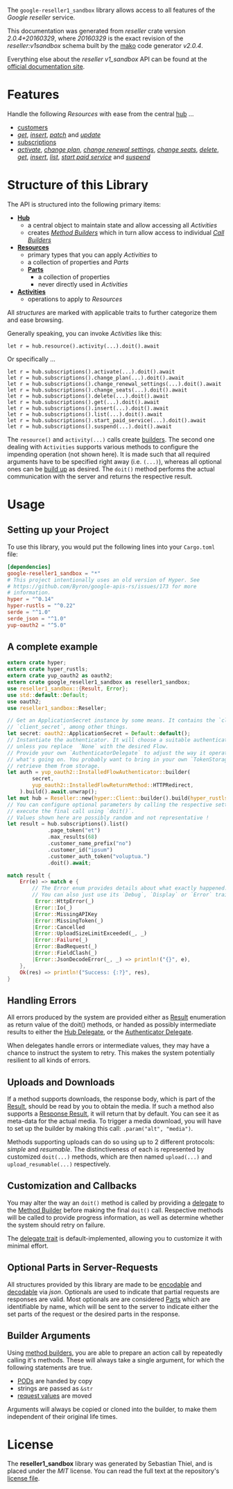 <!---
DO NOT EDIT !
This file was generated automatically from 'src/mako/api/README.md.mako'
DO NOT EDIT !
-->
The `google-reseller1_sandbox` library allows access to all features of the *Google reseller* service.

This documentation was generated from *reseller* crate version *2.0.4+20160329*, where *20160329* is the exact revision of the *reseller:v1sandbox* schema built by the [mako](http://www.makotemplates.org/) code generator *v2.0.4*.

Everything else about the *reseller* *v1_sandbox* API can be found at the
[official documentation site](https://developers.google.com/google-apps/reseller/).
# Features

Handle the following *Resources* with ease from the central [hub](https://docs.rs/google-reseller1_sandbox/2.0.4+20160329/google_reseller1_sandbox/Reseller) ... 

* [customers](https://docs.rs/google-reseller1_sandbox/2.0.4+20160329/google_reseller1_sandbox/api::Customer)
 * [*get*](https://docs.rs/google-reseller1_sandbox/2.0.4+20160329/google_reseller1_sandbox/api::CustomerGetCall), [*insert*](https://docs.rs/google-reseller1_sandbox/2.0.4+20160329/google_reseller1_sandbox/api::CustomerInsertCall), [*patch*](https://docs.rs/google-reseller1_sandbox/2.0.4+20160329/google_reseller1_sandbox/api::CustomerPatchCall) and [*update*](https://docs.rs/google-reseller1_sandbox/2.0.4+20160329/google_reseller1_sandbox/api::CustomerUpdateCall)
* [subscriptions](https://docs.rs/google-reseller1_sandbox/2.0.4+20160329/google_reseller1_sandbox/api::Subscription)
 * [*activate*](https://docs.rs/google-reseller1_sandbox/2.0.4+20160329/google_reseller1_sandbox/api::SubscriptionActivateCall), [*change plan*](https://docs.rs/google-reseller1_sandbox/2.0.4+20160329/google_reseller1_sandbox/api::SubscriptionChangePlanCall), [*change renewal settings*](https://docs.rs/google-reseller1_sandbox/2.0.4+20160329/google_reseller1_sandbox/api::SubscriptionChangeRenewalSettingCall), [*change seats*](https://docs.rs/google-reseller1_sandbox/2.0.4+20160329/google_reseller1_sandbox/api::SubscriptionChangeSeatCall), [*delete*](https://docs.rs/google-reseller1_sandbox/2.0.4+20160329/google_reseller1_sandbox/api::SubscriptionDeleteCall), [*get*](https://docs.rs/google-reseller1_sandbox/2.0.4+20160329/google_reseller1_sandbox/api::SubscriptionGetCall), [*insert*](https://docs.rs/google-reseller1_sandbox/2.0.4+20160329/google_reseller1_sandbox/api::SubscriptionInsertCall), [*list*](https://docs.rs/google-reseller1_sandbox/2.0.4+20160329/google_reseller1_sandbox/api::SubscriptionListCall), [*start paid service*](https://docs.rs/google-reseller1_sandbox/2.0.4+20160329/google_reseller1_sandbox/api::SubscriptionStartPaidServiceCall) and [*suspend*](https://docs.rs/google-reseller1_sandbox/2.0.4+20160329/google_reseller1_sandbox/api::SubscriptionSuspendCall)




# Structure of this Library

The API is structured into the following primary items:

* **[Hub](https://docs.rs/google-reseller1_sandbox/2.0.4+20160329/google_reseller1_sandbox/Reseller)**
    * a central object to maintain state and allow accessing all *Activities*
    * creates [*Method Builders*](https://docs.rs/google-reseller1_sandbox/2.0.4+20160329/google_reseller1_sandbox/client::MethodsBuilder) which in turn
      allow access to individual [*Call Builders*](https://docs.rs/google-reseller1_sandbox/2.0.4+20160329/google_reseller1_sandbox/client::CallBuilder)
* **[Resources](https://docs.rs/google-reseller1_sandbox/2.0.4+20160329/google_reseller1_sandbox/client::Resource)**
    * primary types that you can apply *Activities* to
    * a collection of properties and *Parts*
    * **[Parts](https://docs.rs/google-reseller1_sandbox/2.0.4+20160329/google_reseller1_sandbox/client::Part)**
        * a collection of properties
        * never directly used in *Activities*
* **[Activities](https://docs.rs/google-reseller1_sandbox/2.0.4+20160329/google_reseller1_sandbox/client::CallBuilder)**
    * operations to apply to *Resources*

All *structures* are marked with applicable traits to further categorize them and ease browsing.

Generally speaking, you can invoke *Activities* like this:

```Rust,ignore
let r = hub.resource().activity(...).doit().await
```

Or specifically ...

```ignore
let r = hub.subscriptions().activate(...).doit().await
let r = hub.subscriptions().change_plan(...).doit().await
let r = hub.subscriptions().change_renewal_settings(...).doit().await
let r = hub.subscriptions().change_seats(...).doit().await
let r = hub.subscriptions().delete(...).doit().await
let r = hub.subscriptions().get(...).doit().await
let r = hub.subscriptions().insert(...).doit().await
let r = hub.subscriptions().list(...).doit().await
let r = hub.subscriptions().start_paid_service(...).doit().await
let r = hub.subscriptions().suspend(...).doit().await
```

The `resource()` and `activity(...)` calls create [builders][builder-pattern]. The second one dealing with `Activities` 
supports various methods to configure the impending operation (not shown here). It is made such that all required arguments have to be 
specified right away (i.e. `(...)`), whereas all optional ones can be [build up][builder-pattern] as desired.
The `doit()` method performs the actual communication with the server and returns the respective result.

# Usage

## Setting up your Project

To use this library, you would put the following lines into your `Cargo.toml` file:

```toml
[dependencies]
google-reseller1_sandbox = "*"
# This project intentionally uses an old version of Hyper. See
# https://github.com/Byron/google-apis-rs/issues/173 for more
# information.
hyper = "^0.14"
hyper-rustls = "^0.22"
serde = "^1.0"
serde_json = "^1.0"
yup-oauth2 = "^5.0"
```

## A complete example

```Rust
extern crate hyper;
extern crate hyper_rustls;
extern crate yup_oauth2 as oauth2;
extern crate google_reseller1_sandbox as reseller1_sandbox;
use reseller1_sandbox::{Result, Error};
use std::default::Default;
use oauth2;
use reseller1_sandbox::Reseller;

// Get an ApplicationSecret instance by some means. It contains the `client_id` and 
// `client_secret`, among other things.
let secret: oauth2::ApplicationSecret = Default::default();
// Instantiate the authenticator. It will choose a suitable authentication flow for you, 
// unless you replace  `None` with the desired Flow.
// Provide your own `AuthenticatorDelegate` to adjust the way it operates and get feedback about 
// what's going on. You probably want to bring in your own `TokenStorage` to persist tokens and
// retrieve them from storage.
let auth = yup_oauth2::InstalledFlowAuthenticator::builder(
        secret,
        yup_oauth2::InstalledFlowReturnMethod::HTTPRedirect,
    ).build().await.unwrap();
let mut hub = Reseller::new(hyper::Client::builder().build(hyper_rustls::HttpsConnector::with_native_roots()), auth);
// You can configure optional parameters by calling the respective setters at will, and
// execute the final call using `doit()`.
// Values shown here are possibly random and not representative !
let result = hub.subscriptions().list()
             .page_token("et")
             .max_results(68)
             .customer_name_prefix("no")
             .customer_id("ipsum")
             .customer_auth_token("voluptua.")
             .doit().await;

match result {
    Err(e) => match e {
        // The Error enum provides details about what exactly happened.
        // You can also just use its `Debug`, `Display` or `Error` traits
         Error::HttpError(_)
        |Error::Io(_)
        |Error::MissingAPIKey
        |Error::MissingToken(_)
        |Error::Cancelled
        |Error::UploadSizeLimitExceeded(_, _)
        |Error::Failure(_)
        |Error::BadRequest(_)
        |Error::FieldClash(_)
        |Error::JsonDecodeError(_, _) => println!("{}", e),
    },
    Ok(res) => println!("Success: {:?}", res),
}

```
## Handling Errors

All errors produced by the system are provided either as [Result](https://docs.rs/google-reseller1_sandbox/2.0.4+20160329/google_reseller1_sandbox/client::Result) enumeration as return value of
the doit() methods, or handed as possibly intermediate results to either the 
[Hub Delegate](https://docs.rs/google-reseller1_sandbox/2.0.4+20160329/google_reseller1_sandbox/client::Delegate), or the [Authenticator Delegate](https://docs.rs/yup-oauth2/*/yup_oauth2/trait.AuthenticatorDelegate.html).

When delegates handle errors or intermediate values, they may have a chance to instruct the system to retry. This 
makes the system potentially resilient to all kinds of errors.

## Uploads and Downloads
If a method supports downloads, the response body, which is part of the [Result](https://docs.rs/google-reseller1_sandbox/2.0.4+20160329/google_reseller1_sandbox/client::Result), should be
read by you to obtain the media.
If such a method also supports a [Response Result](https://docs.rs/google-reseller1_sandbox/2.0.4+20160329/google_reseller1_sandbox/client::ResponseResult), it will return that by default.
You can see it as meta-data for the actual media. To trigger a media download, you will have to set up the builder by making
this call: `.param("alt", "media")`.

Methods supporting uploads can do so using up to 2 different protocols: 
*simple* and *resumable*. The distinctiveness of each is represented by customized 
`doit(...)` methods, which are then named `upload(...)` and `upload_resumable(...)` respectively.

## Customization and Callbacks

You may alter the way an `doit()` method is called by providing a [delegate](https://docs.rs/google-reseller1_sandbox/2.0.4+20160329/google_reseller1_sandbox/client::Delegate) to the 
[Method Builder](https://docs.rs/google-reseller1_sandbox/2.0.4+20160329/google_reseller1_sandbox/client::CallBuilder) before making the final `doit()` call. 
Respective methods will be called to provide progress information, as well as determine whether the system should 
retry on failure.

The [delegate trait](https://docs.rs/google-reseller1_sandbox/2.0.4+20160329/google_reseller1_sandbox/client::Delegate) is default-implemented, allowing you to customize it with minimal effort.

## Optional Parts in Server-Requests

All structures provided by this library are made to be [encodable](https://docs.rs/google-reseller1_sandbox/2.0.4+20160329/google_reseller1_sandbox/client::RequestValue) and 
[decodable](https://docs.rs/google-reseller1_sandbox/2.0.4+20160329/google_reseller1_sandbox/client::ResponseResult) via *json*. Optionals are used to indicate that partial requests are responses 
are valid.
Most optionals are are considered [Parts](https://docs.rs/google-reseller1_sandbox/2.0.4+20160329/google_reseller1_sandbox/client::Part) which are identifiable by name, which will be sent to 
the server to indicate either the set parts of the request or the desired parts in the response.

## Builder Arguments

Using [method builders](https://docs.rs/google-reseller1_sandbox/2.0.4+20160329/google_reseller1_sandbox/client::CallBuilder), you are able to prepare an action call by repeatedly calling it's methods.
These will always take a single argument, for which the following statements are true.

* [PODs][wiki-pod] are handed by copy
* strings are passed as `&str`
* [request values](https://docs.rs/google-reseller1_sandbox/2.0.4+20160329/google_reseller1_sandbox/client::RequestValue) are moved

Arguments will always be copied or cloned into the builder, to make them independent of their original life times.

[wiki-pod]: http://en.wikipedia.org/wiki/Plain_old_data_structure
[builder-pattern]: http://en.wikipedia.org/wiki/Builder_pattern
[google-go-api]: https://github.com/google/google-api-go-client

# License
The **reseller1_sandbox** library was generated by Sebastian Thiel, and is placed 
under the *MIT* license.
You can read the full text at the repository's [license file][repo-license].

[repo-license]: https://github.com/Byron/google-apis-rsblob/main/LICENSE.md
